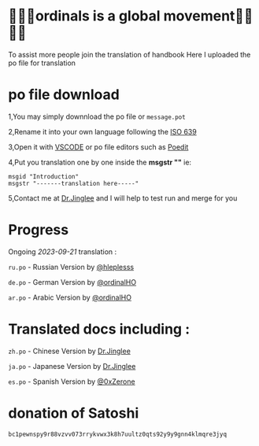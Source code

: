 # 🍊🍊🍊ordinals is a global movement🍊🍊🍊🍊

To assist more people join the translation of handbook 
Here I uploaded the po file for translation

# po file download

1,You may simply downnload the po file or `message.pot`

2,Rename it into your own language following the [ISO 639](https://en.wikipedia.org/wiki/List_of_ISO_639-1_codes)

3,Open it with [VSCODE](https://code.visualstudio.com/) or po file editors such as [Poedit](https://poedit.net/)

4,Put you translation one by one inside the **msgstr ""** ie:

```
msgid "Introduction"
msgstr "-------translation here-----"
```

5,Contact me at [Dr.Jinglee](https://twitter.com/ordjingle) and I will help to test run and merge for you

# Progress

Ongoing *2023-09-21* translation :

`ru.po`  - Russian Version by [@hleplesss](https://twitter.com/hleplesss)

`de.po`  - German Version by [@ordinalHO](https://twitter.com/ordinalHO)

`ar.po`  - Arabic Version by [@ordinalHO](https://twitter.com/ordinalHO)

# Translated docs including :

`zh.po` - Chinese Version by [Dr.Jinglee](https://twitter.com/ordjingle)

`ja.po` - Japanese Version by [Dr.Jinglee](https://twitter.com/ordjingle)

`es.po` - Spanish Version by [@0xZerone](https://twitter.com/0xZerone)


# donation of Satoshi

```
bc1pewnspy9r88vzvv073rrykvwx3k8h7uultz0qts92y9y9gnn4klmqre3jyq
```


